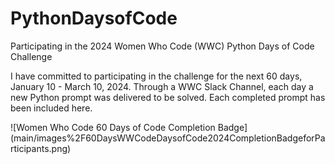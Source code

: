 # PythonDaysofCode
Participating in the 2024 Women Who Code (WWC) Python Days of Code Challenge

I have committed to participating in the challenge for the next 60 days, January 10 - March 10, 2024.
Through a WWC Slack Channel, each day a new Python prompt was delivered to be solved.
Each completed prompt has been included here.

![Women Who Code 60 Days of Code Completion Badge] (main/images%2F60DaysWWCodeDaysofCode2024CompletionBadgeforParticipants.png)
